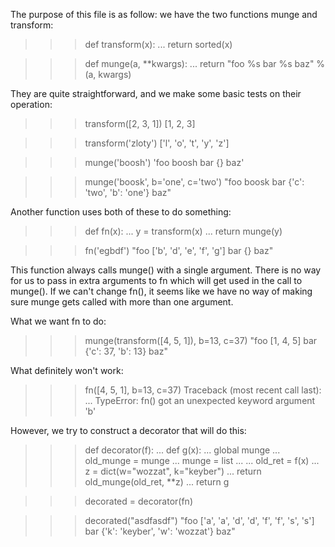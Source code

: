 The purpose of this file is as follow: we have the two functions
munge and transform:
>>> def transform(x):
...     return sorted(x)

>>> def munge(a, **kwargs):
...     return "foo %s bar %s baz" % (a, kwargs)

They are quite straightforward, and we make some basic tests on their operation:
>>> transform([2, 3, 1])
[1, 2, 3]

>>> transform('zloty')
['l', 'o', 't', 'y', 'z']

>>> munge('boosh')
'foo boosh bar {} baz'

>>> munge('boosk', b='one', c='two')
"foo boosk bar {'c': 'two', 'b': 'one'} baz"

Another function uses both of these to do something:
>>> def fn(x):
...     y = transform(x)
...     return munge(y)

>>> fn('egbdf')
"foo ['b', 'd', 'e', 'f', 'g'] bar {} baz"

This function always calls munge() with a single argument. There is
no way for us to pass in extra arguments to fn which will get used 
in the call to munge(). If we can't change fn(), it seems like we 
have no way of making sure munge gets called with more than one argument.

What we want fn to do:
>>> munge(transform([4, 5, 1]), b=13, c=37)
"foo [1, 4, 5] bar {'c': 37, 'b': 13} baz"

What definitely won't work:
>>> fn([4, 5, 1], b=13, c=37)
Traceback (most recent call last):
  ...
TypeError: fn() got an unexpected keyword argument 'b'

However, we try to construct a decorator that will do this:
>>> def decorator(f):
...     def g(x):
...         global munge
...         old_munge = munge
...         munge = list
... 
...         old_ret = f(x)
...         z = dict(w="wozzat", k="keyber")
...         return old_munge(old_ret, **z)
...     return g

>>> decorated = decorator(fn)

>>> decorated("asdfasdf")
"foo ['a', 'a', 'd', 'd', 'f', 'f', 's', 's'] bar {'k': 'keyber', 'w': 'wozzat'} baz"

